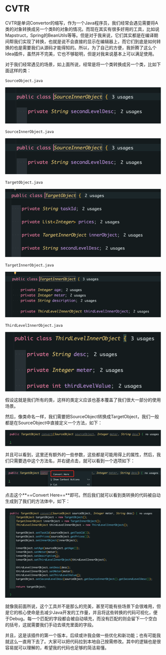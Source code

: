 # CVTR

CVTR是单词Convertor的缩写，作为一个Java程序员，我们经常会遇见需要将A类的对象转换成另一个类B的对象的情况。而现在其实有很多好用的工具，比如说Mapstruct，Spring的BeanUtils等等。但是对于我来说，它们其实都是在编译期间帮我们实现了转换，也就是说不会直接的显示在编辑器上，而它们到底是如何转换的也是需要我们从源码才能得知的。所以，为了自己的方便，我折腾了这么个Idea插件，虽然并不完美，它也不够聪明，但是对我来说基本上可以满足使用。

对于我们经常遇见的场景，如上面所说，经常是将一个类转换成另一个类，比如下面这样的类：

`SourceObject.java`

![SourceObject Definition](https://github.com/lixn0726/cvtr/blob/master/img/SourceInnerObject.png)

`SourceInnerObject.java`

![SourceInnerObject Definition](https://github.com/lixn0726/cvtr/blob/master/img/SourceInnerObject.png)

`TargetObject.java`

![TargetObject Definition](https://github.com/lixn0726/cvtr/blob/master/img/TargetObject.png)

`TargetInnerObject.java`

![TargetInnerObject Definition](https://github.com/lixn0726/cvtr/blob/master/img/TargetInnerObject.png)

`ThirdLevelInnerObject.java`

![ThirdLevelInnerObject Definition](https://github.com/lixn0726/cvtr/blob/master/img/ThirdLevelInnerObject.png)

假设这就是我们所有的类，这样的类定义应该也基本覆盖了我们很大一部分的使用场景。

然后，像类命名一样，我们需要把SourceObject转换成TargetObject，我们一般都是在SourceObject中直接定义一个方法，如下：

![raw-method](https://github.com/lixn0726/cvtr/blob/master/img/raw-method.png)

并且可以看到，这里还有额外的一些参数，这些都是可能用得上的属性，然后，我们只需要选中这个方法名，并右键点击，就可以看到一个选项如下：

![click method](https://github.com/lixn0726/cvtr/blob/master/img/click.png)

点击这个**==Convert Here==**即可。然后我们就可以看到类转换的代码被自动生成到了我们的方法体中，如下：

![convert result](https://github.com/lixn0726/cvtr/blob/master/img/convert.png)

就像我前面所说，这个工具并不是那么的完美，甚至可能有些场景下会很难用，但是它的核心使命是去减少Java开发的工作量，并且将这些转换的代码可视化，便于Debug。每一个匹配的字段都会被自动填充，而没有匹配的则会留下一个空白的括号，这就需要我们手动去填充里面的字段。

并且，这是该插件的第一个版本，后续或许我会做一些优化和新功能；也有可能我就这么一直用下去了。大家可以把代码拉到本地自己按需修改。其中的逻辑也是很容易就可以理解的，希望我的代码也足够的简洁易懂。